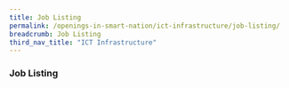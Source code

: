 ```yaml
---
title: Job Listing
permalink: /openings-in-smart-nation/ict-infrastructure/job-listing/
breadcrumb: Job Listing
third_nav_title: "ICT Infrastructure"
---
```


### **Job Listing**
